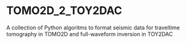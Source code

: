 # TOMO2D_2_TOY2DAC
A collection of Python algoritms to format seismic data for traveltime tomography in TOMO2D and full-waveform inversion in TOY2DAC
